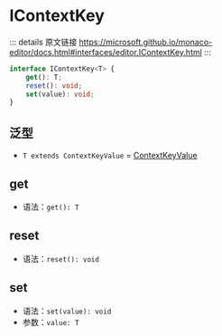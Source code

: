 # IContextKey
        
::: details 原文链接
https://microsoft.github.io/monaco-editor/docs.html#interfaces/editor.IContextKey.html
:::

```ts
interface IContextKey<T> {
    get(): T;
    reset(): void;
    set(value): void;
}
```

## 泛型
- `T extends ContextKeyValue` = [ContextKeyValue](/api/editor/ContextKeyValue.md)

## get
- 语法：`get(): T`

## reset
- 语法：`reset(): void`

## set
- 语法：`set(value): void`
- 参数：`value: T`
